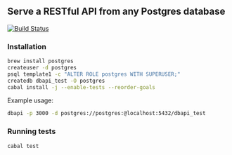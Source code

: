 ## Serve a RESTful API from any Postgres database

[![Build Status](https://travis-ci.org/begriffs/dbapi.svg)](https://travis-ci.org/begriffs/dbapi)

### Installation

```sh
brew install postgres
createuser -d postgres
psql template1 -c "ALTER ROLE postgres WITH SUPERUSER;"
createdb dbapi_test -O postgres
cabal install -j --enable-tests --reorder-goals
```

Example usage:

```sh
dbapi -p 3000 -d postgres://postgres:@localhost:5432/dbapi_test
```

### Running tests

```sh
cabal test
```
